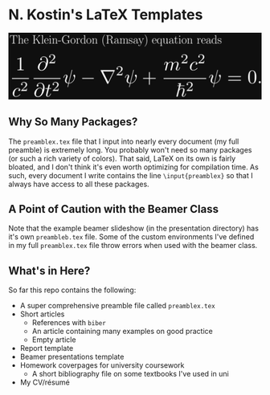 # N. Kostin's LaTeX Templates

![Example LaTeX](images/klein_gordon.png?raw=true)

## Why So Many Packages?

The `preamblex.tex` file that I input into nearly every document (my full preamble) is extremely long. You probably won't need so many packages (or such a rich variety of colors). That said, LaTeX on its own is fairly bloated, and I don't think it's even worth optimizing for compilation time. As such, every document I write contains the line `\input{preamblex}` so that I always have access to all these packages.

## A Point of Caution with the Beamer Class

Note that the example beamer slideshow (in the presentation directory) has it's own `preambleb.tex` file. Some of the custom environments I've defined in my full `preamblex.tex` file throw errors when used with the beamer class.

## What's in Here?

So far this repo contains the following:
+ A super comprehensive preamble file called `preamblex.tex`
+ Short articles
  + References with `biber`
  + An article containing many examples on good practice
  + Empty article
+ Report template
+ Beamer presentations template
+ Homework coverpages for university coursework
  + A short bibliography file on some textbooks I've used in uni
+ My CV/résumé
